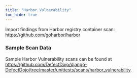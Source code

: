 ```yaml
---
title: "Harbor Vulnerability"
toc_hide: true
---
```

Import findings from Harbor registry container scan:
<https://github.com/goharbor/harbor>
### Sample Scan Data
Sample Harbor Vulnerability scans can be found at https://github.com/DefectDojo/django-DefectDojo/tree/master/unittests/scans/harbor_vulnerability.